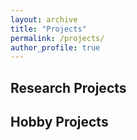 ```yaml
---
layout: archive
title: "Projects"
permalink: /projects/
author_profile: true
---
```


## Research Projects

## Hobby Projects

